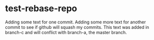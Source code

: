 # test-rebase-repo

Adding some text for one commit.
Adding some more text for another commit to see if github will squash my
commits.
This text was added in branch-c and will conflict with branch-a, the master branch.

